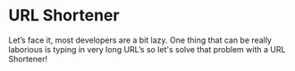 # URL Shortener

Let’s face it, most developers are a bit lazy. One thing that can be really laborious is typing in very long URL’s so let's solve that problem with a URL Shortener!